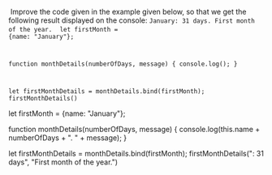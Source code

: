 ​
Improve the code
given in the example given below,
so that we get the following
result displayed on the console:
`January: 31 days. First month of the year.`
​
<Editor type="exercise" lang="javascript">
<code>
let firstMonth = {name: "January"};

function monthDetails(numberOfDays, message) {
  console.log();
}

let firstMonthDetails = monthDetails.bind(firstMonth);
firstMonthDetails()
</code>

<solution>
let firstMonth = {name: "January"};

function monthDetails(numberOfDays, message) {
  console.log(this.name + numberOfDays + ". "  + message);
}

let firstMonthDetails = monthDetails.bind(firstMonth);
firstMonthDetails(": 31 days", "First month of the year.")
</solution>
</Editor>
​

​
